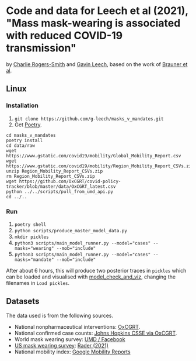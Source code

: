 # Code and data for Leech et al (2021), "Mass mask-wearing is associated with reduced COVID-19 transmission"

by [Charlie Rogers-Smith](
https://github.com/CRogers-Smith) and [Gavin Leech](https://gleech.org), based on the work of [Brauner et al](https://github.com/epidemics/COVIDNPIs/).


## Linux

### Installation

1. `git clone https://github.com/g-leech/masks_v_mandates.git`
2. Get [Poetry](https://python-poetry.org/docs/#installation).

```
cd masks_v_mandates
poetry install
cd data/raw
wget https://www.gstatic.com/covid19/mobility/Global_Mobility_Report.csv
wget https://www.gstatic.com/covid19/mobility/Region_Mobility_Report_CSVs.zip
unzip Region_Mobility_Report_CSVs.zip
rm Region_Mobility_Report_CSVs.zip
wget https://github.com/OxCGRT/covid-policy-tracker/blob/master/data/OxCGRT_latest.csv
python ../../scripts/pull_from_umd_api.py
cd ../..
```


### Run

1. `poetry shell`
2. `python scripts/produce_master_model_data.py`
3. `mkdir pickles`
5. `python3 scripts/main_model_runner.py --model="cases" --masks="wearing" --mob="include"`
6. `python3 scripts/main_model_runner.py --model="cases" --masks="mandate" --mob="include"`

After about 6 hours, this will produce two posterior traces in `pickles` which can be loaded and visualised with [model_check_and_viz](https://github.com/g-leech/masks-npis/blob/sensitivity_analysis/notebooks/model_check_and_viz.ipynb), changing the filenames in `Load pickles`.


## Datasets

The data used is from the following sources.

* National nonpharmaceutical interventions: [OxCGRT](https://github.com/OxCGRT/covid-policy-tracker/).
* National confirmed case counts: [Johns Hopkins CSSE via OxCGRT](https://github.com/CSSEGISandData/COVID-19).
* World mask wearing survey: [UMD / Facebook](https://gisumd.github.io/COVID-19-API-Documentation/)
* [US mask wearing survey](https://github.com/g-leech/masks_v_mandates/tree/main/data/raw/rader): [Rader (2021)](https://www.sciencedirect.com/science/article/pii/S2589750020302934)
* National mobility index: [Google Mobility Reports](https://www.google.com/covid19/mobility/)

